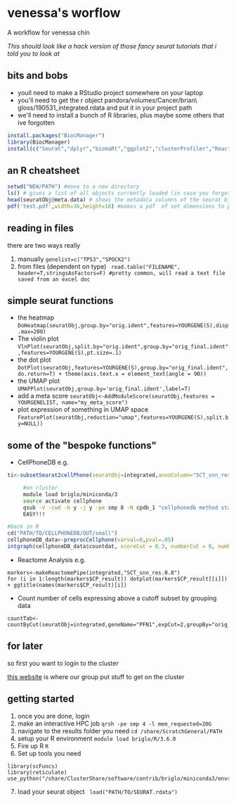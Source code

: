 # venessa's worflow
A workflow for venessa chin

*This should look like a hack version of those fancy seurat tutorials that i told you to look at*

## bits and bobs
* youll need to make a RStudio project somewhere on your laptop
* you'll need to get the r object pandora/volumes/Cancer/brian\ gloss/190531_integrated.rdata and put it in your project path
* we'll need to install a bunch of R libraries, plus maybe some others that ive forgotten
```R
install.packages("BiocManager")
library(BiocManager)
install(c("Seurat","dplyr","biomaRt","ggplot2","clusterProfiler","ReactomePA","igraph","cowplot"))
```

## an R cheatsheet
```R
setwd("NEW/PATH") #move to a new directory
ls() # gives a list of all objects currently loaded (in case you forgot what name it was)
head(seuratObj@meta.data) # shows the metadata columns of the seurat bject you can group by
pdf('test.pdf',width=36,height=16) #makes a pdf  of set dimensions to plot into, good if hard to see...

```

## reading in files
there are two ways really
1) manually `genelist=c("TP53","SPOCK2")`
2) from files (dependent on type) ` read.table("FILENAME", header=T,stringsAsFactors=F) #pretty common, will read a text file saved from an excel doc`

## simple seurat  functions
* the heatmap `DoHeatmap(seuratObj,group.by="orig.ident",features=YOURGENE(S),disp.max=200)`
* The violin plot `VlnPlot(seuratObj,split.by="orig.ident",group.by="orig_final.ident",features=YOURGENE(S),pt.size=.1)`
* the dot plot `DotPlot(seuratObj,features=YOURGENE(S),group.by="orig_final.ident",do.return=T) + theme(axis.text.x = element_text(angle = 90))`
* the UMAP plot `UMAPPlot(seuratObj,group.by='orig_final.ident',label=T)`
* add a meta score `seuratObj<-AddModuleScore(seuratObj,features = YOURGENELIST, name="my_meta_score")`
* plot expression of something in UMAP space `FeaturePlot(seuratObj,reduction="umap",features=YOURGENE(S),split.by=NULL))`

## some of the "bespoke functions"
* CellPhoneDB e.g.
```R
ti<-subsetSeurat2cellPhone(seuratObj=integrated,annoColumn="SCT_snn_res.0.15",no.cells=50,prefix="small")
```
```bash 
     #on cluster
     module load briglo/miniconda/3
     source activate cellphone
     qsub -V -cwd -b y -j y -pe smp 8 -N cpdb_1 "cellphonedb method statistical_analysis small_meta.txt small_counts.txt --project-name small --threshold 10 --threads 8"
     EASY!!!
```
```R
#back in R
cd("PATH/TO/CELLPHONEDB/OUT/small")
cellphoneDB_data<-preprocCellphone(varval=0,pval=.05)
intgraph(cellphoneDB_data$countdat, scoreCut = 0.3, numberCut = 0, numberSplit = 35)
```


* Reactome Analysis e.g.
```
markers<-makeReactomePipe(integrated,"SCT_snn_res.0.8")
for (i in 1:length(markers$CP_result)) dotplot(markers$CP_result[[i]]) + ggtitle(names(markers$CP_result)[i])
```


* Count number of cells expressing above a cutoff  subset by grouping data
```
countTab<-countByCut(seuratObj=integrated,geneName="PFN1",expCut=2,groupBy="orig_final.ident",splitBy="orig.ident")
```


## for later
so first you want to login to the cluster

[this website](https://intranet.gimr.garvan.org.au/display/PG/Wolfpack+SGE+Cheat+Sheet) is where our group put stuff to get on the cluster
## getting started

1) once you are done, login
2) make an interactive HPC job `qrsh -pe smp 4 -l mem_requested=20G`
3) navigate to the results folder you need `cd /share/ScratchGeneral/PATH`
4) setup your R environment `module load briglo/R/3.6.0`
5) Fire up R `R`
6) Set up tools you need
``` library(Seurat)
library(scFuncs) 
library(reticulate)
use_python("/share/ClusterShare/software/contrib/briglo/miniconda3/envs/magic/bin/python")
```
7) load your seurat object ` load("PATH/TO/SEURAT.rdata")`